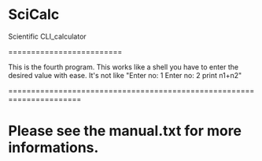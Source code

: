 SciCalc
=======

Scientific CLI_calculator

=========================

This is the fourth program.
This works like a shell you have to enter the desired value with ease.
It's not like "Enter no: 1
               Enter no: 2
               print n1+n2"

======================================================================

Please see the manual.txt for more informations.
====================================================================
